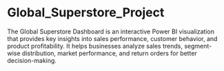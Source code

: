 # Global_Superstore_Project
The Global Superstore Dashboard is an interactive Power BI visualization that provides key insights into sales performance, customer behavior, and product profitability. It helps businesses analyze sales trends, segment-wise distribution, market performance, and return orders for better decision-making.
